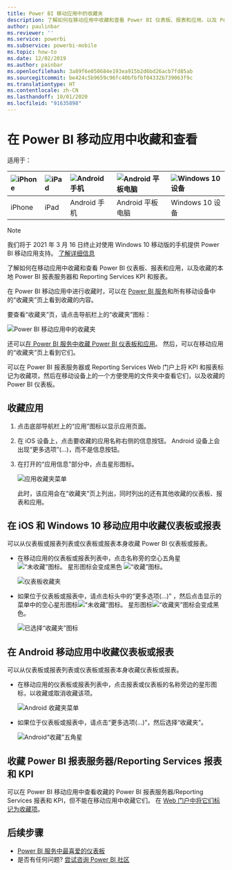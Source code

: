 ```yaml
---
title: Power BI 移动应用中的收藏夹
description: 了解如何在移动应用中收藏和查看 Power BI 仪表板、报表和应用，以及 Power BI 报表服务器和 Reporting Services 报表和 KPI。
author: paulinbar
ms.reviewer: ''
ms.service: powerbi
ms.subservice: powerbi-mobile
ms.topic: how-to
ms.date: 12/02/2019
ms.author: painbar
ms.openlocfilehash: 3a89f6e050684e193ea915b2d6bd26acb7fd85ab
ms.sourcegitcommit: be424c5b9659c96fc40bfbfbf04332b739063f9c
ms.translationtype: HT
ms.contentlocale: zh-CN
ms.lasthandoff: 10/01/2020
ms.locfileid: "91635898"
---
```

# <a name="make-and-view-favorites-in-the-power-bi-mobile-apps"></a>在 Power BI 移动应用中收藏和查看
适用于：

| ![iPhone](./media/mobile-apps-favorites/iphone-logo-50-px.png) | ![iPad](./media/mobile-apps-favorites/ipad-logo-50-px.png) | ![Android 手机](./media/mobile-apps-favorites/android-phone-logo-50-px.png) | ![Android 平板电脑](./media/mobile-apps-favorites/android-tablet-logo-50-px.png) | ![Windows 10 设备](./media/mobile-apps-favorites/win-10-logo-50-px.png) |
|:--- |:--- |:--- |:--- |:--- |
| iPhone |iPad |Android 手机 |Android 平板电脑 |Windows 10 设备 |

>[!NOTE]
>我们将于 2021 年 3 月 16 日终止对使用 Windows 10 移动版的手机提供 Power BI 移动应用支持。 [了解详细信息](/legal/powerbi/powerbi-mobile/power-bi-mobile-app-end-of-support-for-windows-phones)

了解如何在移动应用中收藏和查看 Power BI 仪表板、报表和应用，以及收藏的本地 Power BI 报表服务器和 Reporting Services KPI 和报表。

在 Power BI 移动应用中进行收藏时，可以在 [Power BI 服务](https://powerbi.com)和所有移动设备中的“收藏夹”页上看到收藏的内容。

要查看“收藏夹”页，请点击导航栏上的“收藏夹”图标：

![Power BI 移动应用中的收藏夹](./media/mobile-apps-favorites/power-bi-android-favorites-reports.png)


还可以[在 Power BI 服务中收藏 Power BI 仪表板和应用](../end-user-favorite.md)。 然后，可以在移动应用的“收藏夹”页上看到它们。

可以在 Power BI 报表服务器或 Reporting Services Web 门户上将 KPI 和报表标记为收藏项，然后在移动设备上的一个方便使用的文件夹中查看它们，以及收藏的 Power BI 仪表板。

## <a name="make-an-app-a-favorite"></a>收藏应用
1. 点击底部导航栏上的“应用”图标以显示应用页面。

2. 在 iOS 设备上，点击要收藏的应用名称右侧的信息按钮。 Android 设备上会出现“更多选项”(...)，而不是信息按钮。 

3. 在打开的“应用信息”部分中，点击星形图标。
   
    ![应用收藏夹菜单](./media/mobile-apps-favorites/power-bi-android-favorite-app-ellipsis.png)
   
    此时，该应用会在“收藏夹”页上列出，同时列出的还有其他收藏的仪表板、报表和应用。
   
## <a name="make-a-dashboard-or-report-a-favorite-in-the-ios-and-windows-10-mobile-apps"></a>在 iOS 和 Windows 10 移动应用中收藏仪表板或报表
可以从仪表板或报表列表或仪表板或报表本身收藏 Power BI 仪表板或报表。

* 在移动应用的仪表板或报表列表中，点击名称旁的空心五角星 ![“未收藏”图标](./././media/mobile-apps-favorites/power-bi-mobile-not-favorite-icon.png)。 星形图标会变成黑色 ![“收藏”图标](./././media/mobile-apps-favorites/power-bi-mobile-favorite-selected-black.png)。
  
    ![仪表板收藏夹](./media/mobile-apps-favorites/power-bi-mobile-make-dashboard-favorite.png)
* 如果位于仪表板或报表中，请点击标头中的“更多选项(...)” ，然后点击显示的菜单中的空心星形图标![“未收藏”图标](./././media/mobile-apps-favorites/power-bi-mobile-not-favorite-icon.png)。 星形图标![“收藏夹”图标](./././media/mobile-apps-favorites/power-bi-mobile-favorite-selected-black.png)会变成黑色。
  
    ![已选择“收藏夹”图标](./media/mobile-apps-favorites/power-bi-mobile-favorite-selected.png)

## <a name="make-a-dashboard-or-report-a-favorite-in-the-android-mobile-apps"></a>在 Android 移动应用中收藏仪表板或报表
可以从仪表板或报表列表或仪表板或报表本身收藏仪表板或报表。

* 在移动应用的仪表板或报表列表中，点击报表或仪表板的名称旁边的星形图标，以收藏或取消收藏该项。
  
    ![Android 收藏夹菜单](./media/mobile-apps-favorites/power-bi-android-make-favorite.png)

* 如果位于仪表板或报表中，请点击“更多选项(...)”，然后选择“收藏夹”。
  
    ![Android“收藏”五角星](./media/mobile-apps-favorites/power-bi-android-favorite-in-dashboard.png)

## <a name="make-favorite-power-bi-report-server-and-reporting-services-reports-and-kpis"></a>收藏 Power BI 报表服务器/Reporting Services 报表和 KPI
可以在 Power BI 移动应用中查看收藏的 Power BI 报表服务器/Reporting Services 报表和 KPI，但不能在移动应用中收藏它们。 在 [Web 门户中将它们标记为收藏项](../../report-server/tutorial-explore-report-server-web-portal.md#tag-your-favorites)。 

## <a name="next-steps"></a>后续步骤
* [Power BI 服务中最喜爱的仪表板](../end-user-favorite.md) 
* 是否有任何问题? [尝试咨询 Power BI 社区](https://community.powerbi.com/)